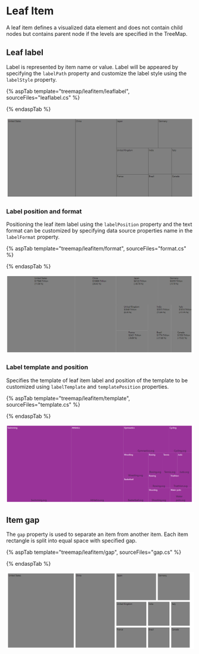 # Leaf Item

A leaf item defines a visualized data element and does not contain child nodes but contains parent node if the levels are specified in the TreeMap.

## Leaf label

Label is represented by item name or value. Label will be appeared by specifying the `labelPath` property and customize the label style using the `labelStyle` property.

{% aspTab template="treemap/leafitem/leaflabel", sourceFiles="leaflabel.cs" %}

{% endaspTab %}

![TreeMap with leaf item](images/LeafItem/LeafLabel.png)

<!-- markdownlint-disable MD036 -->

### Label position and format

Positioning the leaf item label using the `labelPosition` property and the text format can be customized by specifying data source properties name in the `labelFormat` property.

{% aspTab template="treemap/leafitem/format", sourceFiles="format.cs" %}

{% endaspTab %}

![TreeMap with label position and format](images/LeafItem/LabelFormat.png)

<!-- markdownlint-disable MD036 -->

### Label template and position

Specifies the template of leaf item label and position of the template to be customized using `labelTemplate` and `templatePosition` properties.

{% aspTab template="treemap/leafitem/template", sourceFiles="template.cs" %}

{% endaspTab %}

![TreeMap with leaf item template](images/LeafItem/TemplatePosition.png)

<!-- markdownlint-disable MD036 -->

## Item gap

The `gap` property is used to separate an item from another item. Each item rectangle is split into equal space with specified gap.

{% aspTab template="treemap/leafitem/gap", sourceFiles="gap.cs" %}

{% endaspTab %}

![Gap in TreeMap item](images/LeafItem/itemgap.png)